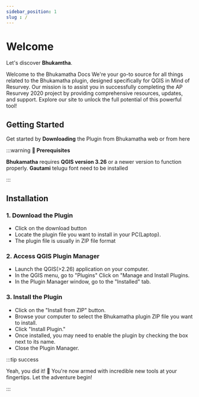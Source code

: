 ```yaml
---
sidebar_position: 1
slug : /
---
```


# Welcome

Let's discover **Bhukamtha**.

Welcome to the Bhukamatha Docs We're your go-to source for all things related to the Bhukamatha plugin, designed specifically for QGIS in Mind of Resurvey. Our mission is to assist you in successfully completing the AP Resurvey 2020 project by providing comprehensive resources, updates, and support. Explore our site to unlock the full potential of this powerful tool!

## Getting Started

Get started by **Downloading** the Plugin from Bhukamatha web or from here

:::warning **🌵 Prerequisites**

**Bhukamatha** requires **QGIS version 3.26** or a newer version to function properly.
**Gautami** telugu font need to be installed

:::

## Installation

### 1. Download the Plugin

- Click on the download button
- Locate the plugin file you want to install in your PC(Laptop).
- The plugin file is usually in ZIP file format

### 2. Access QGIS Plugin Manager

- Launch the QGIS(>2.26) application on your computer.
- In the QGIS menu, go to "Plugins" Click on "Manage and Install Plugins.
- In the Plugin Manager window, go to the "Installed" tab.

### 3. Install the Plugin

- Click on the "Install from ZIP" button.
- Browse your computer to select the Bhukamatha plugin ZIP file you want to install.
- Click "Install Plugin."
- Once installed, you may need to enable the plugin by checking the box next to its name.
- Close the Plugin Manager.

:::tip success

Yeah, you did it! 🚀 You're now armed with incredible new tools at your fingertips. Let the adventure begin!

:::
